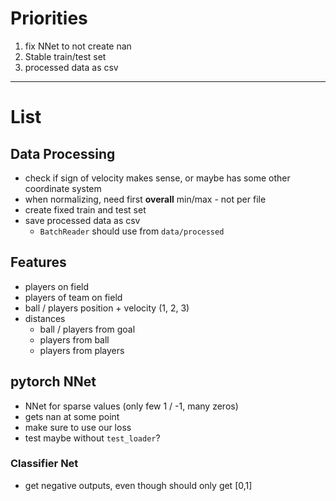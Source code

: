 # Priorities 

1. fix NNet to not create nan
2. Stable train/test set
3. processed data as csv

_______________________________________________________________________________

# List

## Data Processing
- check if sign of velocity makes sense, or maybe has some other coordinate
  system
- when normalizing, need first __overall__ min/max - not per file
- create fixed train and test set
- save processed data as csv
    - `BatchReader` should use from `data/processed`

## Features
- players on field
- players of team on field
- ball / players position + velocity (1, 2, 3)
- distances 
    - ball / players from goal
    - players from ball
    - players from players

## pytorch NNet

- NNet for sparse values (only few 1 / -1, many zeros)
- gets nan at some point
- make sure to use our loss
- test maybe without `test_loader`?

### Classifier Net
- get negative outputs, even though should only get [0,1]
